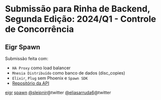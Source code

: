 # Submissão para Rinha de Backend, Segunda Edição: 2024/Q1 - Controle de Concorrência

## Eigr Spawn

Submissão feita com:

- `HA Proxy` como load balancer
- `Mnesia Distribuído` como banco de dados (disc_copies)
- `Elixir`, `Plug` sem Phoenix e `Spawn SDK`
- [Repositório da API](https://github.com/eigr-labs/spawn-rinha-backend)

[eigr](https://eigr.io)
[spawn](https://github.com/eigr/spawn)
[@sleipnir](https://twitter.com/sleipni_r)@twitter
[@eliasarruda6](https://twitter.com/eliasarruda6)@twitter
